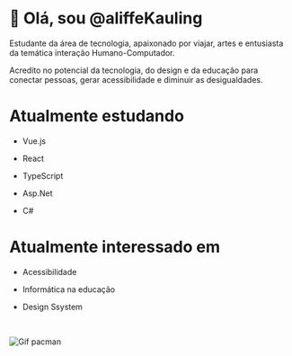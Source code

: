 # 👋 Olá, sou @aliffeKauling

Estudante da área de tecnologia, apaixonado por viajar, artes e entusiasta da temática interação Humano-Computador.

Acredito no potencial da tecnologia, do design e da educação para conectar pessoas, gerar acessibilidade e diminuir as desigualdades.

# Atualmente estudando

- Vue.js

- React

- TypeScript

- Asp.Net

- C#

# Atualmente interessado em

- Acessibilidade

- Informática na educação

- Design Ssystem

<br>

![Gif pacman](https://user-images.githubusercontent.com/75868001/135933525-2710100f-190d-4328-a37d-76a8a818137b.gif)
